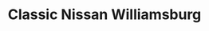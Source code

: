 ---
title: "Classic Nissan Williamsburg"
url: /williamsburg/classic-nissan-williamsburg/
shop: Autohaus
---